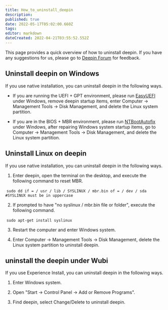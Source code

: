```yaml
---
title: How_to_uninstall_deepin
description: 
published: true
date: 2022-05-17T05:02:00.660Z
tags: 
editor: markdown
dateCreated: 2022-04-21T03:55:52.552Z
---
```


This page provides a quick overview of how to uninstall deepin. If you have any suggestions for us, please go to [Deepin Forum](https://bbs.deepin.org/forum.php?mod=forumdisplay&fid=70) for feedback.

## Uninstall deepin on Windows

If you use native installation, you can uninstall deepin in the following ways.

* If you are running the UEFI + GPT environment, please run [EasyUEFI](http://www.easyuefi.com/index-cn.html) under Windows, remove deepin startup items, enter Computer -> Management Tools -> Disk Management, and delete the Linux system partition.

* If you are in the BIOS + MBR environment, please run [NTBootAutofix](http://pan.baidu.com/s/1c0T9tOO) under Windows, after repairing Windows system startup items, go to Computer -> Management Tools -> Disk Management, and delete the Linux system partition.

## Uninstall Linux on deepin

If you use native installation, you can uninstall deepin in the following ways.

1. Enter deepin, open the terminal on the desktop, and execute the following command to reset MBR.

 `sudo dd if = / usr / lib / SYSLINUX / mbr.bin of = / dev / sda #SYSLINUX must be in uppercase`

2. If prompted to have "no syslinux / mbr.bin file or folder", execute the following command.

 `sudo apt-get install syslinux`

3. Restart the computer and enter Windows system.

4. Enter Computer -> Management Tools -> Disk Management, delete the Linux system partition to uninstall deepin.

## uninstall the deepin under Wubi

If you use Experience Install, you can uninstall deepin in the following ways.

1. Enter Windows system.

2. Open "Start -> Control Panel -> Add or Remove Programs".

3. Find deepin, select Change/Delete to uninstall deepin.
